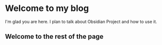 # Welcome to my blog

I'm glad you are here. I plan to talk about Obsidian Project and how to use it.

## Welcome to the rest of the page
